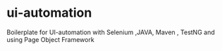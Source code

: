 # ui-automation

Boilerplate for UI-automation with Selenium ,JAVA,  Maven , TestNG and using Page Object Framework

